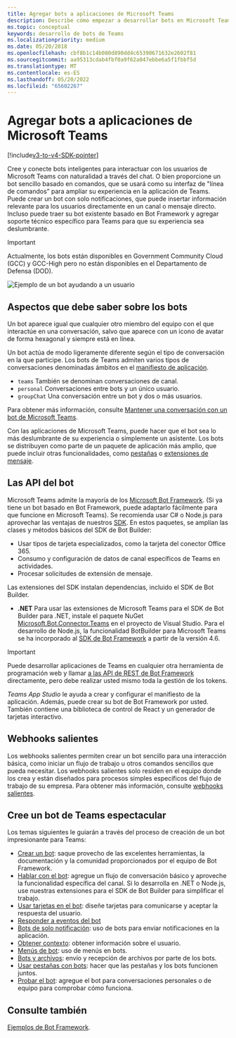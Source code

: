 ```yaml
---
title: Agregar bots a aplicaciones de Microsoft Teams
description: Describe cómo empezar a desarrollar bots en Microsoft Teams
ms.topic: conceptual
keywords: desarrollo de bots de Teams
ms.localizationpriority: medium
ms.date: 05/20/2018
ms.openlocfilehash: cbf8b1c14b080d890dd4c65390671632e2602f81
ms.sourcegitcommit: aa95313cdab4fbf0a9f62a047ebbe6a5f1fbbf5d
ms.translationtype: MT
ms.contentlocale: es-ES
ms.lasthandoff: 05/20/2022
ms.locfileid: "65602267"
---
```

# <a name="add-bots-to-microsoft-teams-apps"></a>Agregar bots a aplicaciones de Microsoft Teams

[!include[v3-to-v4-SDK-pointer](~/includes/v3-to-v4-pointer-bots.md)]

Cree y conecte bots inteligentes para interactuar con los usuarios de Microsoft Teams con naturalidad a través del chat. O bien proporcione un bot sencillo basado en comandos, que se usará como su interfaz de "línea de comandos” para ampliar su experiencia en la aplicación de Teams. Puede crear un bot con solo notificaciones, que puede insertar información relevante para los usuarios directamente en un canal o mensaje directo. Incluso puede traer su bot existente basado en Bot Framework y agregar soporte técnico específico para Teams para que su experiencia sea deslumbrante.

> [!IMPORTANT]
> Actualmente, los bots están disponibles en Government Community Cloud (GCC) y GCC-High pero no están disponibles en el Departamento de Defensa (DOD).

![Ejemplo de un bot ayudando a un usuario](~/assets/images/bot_example.png)

## <a name="what-you-need-to-know-bots"></a>Aspectos que debe saber sobre los bots

Un bot aparece igual que cualquier otro miembro del equipo con el que interactúe en una conversación, salvo que aparece con un icono de avatar de forma hexagonal y siempre está en línea.

Un bot actúa de modo ligeramente diferente según el tipo de conversación en la que participe. Los bots de Teams admiten varios tipos de conversaciones denominadas ámbitos en el [manifiesto de aplicación](~/resources/schema/manifest-schema.md).

* `teams` También se denominan conversaciones de canal.
* `personal` Conversaciones entre bots y un único usuario.
* `groupChat` Una conversación entre un bot y dos o más usuarios.

Para obtener más información, consulte [Mantener una conversación con un bot de Microsoft Teams](~/resources/bot-v3/bot-conversations/bots-conversations.md).

Con las aplicaciones de Microsoft Teams, puede hacer que el bot sea lo más deslumbrante de su experiencia o simplemente un asistente. Los bots se distribuyen como parte de un paquete de aplicación más amplio, que puede incluir otras funcionalidades, como [pestañas](~/tabs/what-are-tabs.md) o [extensiones de mensaje](~/messaging-extensions/what-are-messaging-extensions.md).

## <a name="bot-apis"></a>Las API del bot

Microsoft Teams admite la mayoría de los [Microsoft Bot Framework](https://dev.botframework.com/). (Si ya tiene un bot basado en Bot Framework, puede adaptarlo fácilmente para que funcione en Microsoft Teams). Se recomienda usar C# o Node.js para aprovechar las ventajas de nuestros [SDK](/microsoftteams/platform/#pivot=sdk-tools). En estos paquetes, se amplían las clases y métodos básicos del SDK de Bot Builder:

* Usar tipos de tarjeta especializados, como la tarjeta del conector Office 365.
* Consumo y configuración de datos de canal específicos de Teams en actividades.
* Procesar solicitudes de extensión de mensaje.

Las extensiones del SDK instalan dependencias, incluido el SDK de Bot Builder.

* **.NET** Para usar las extensiones de Microsoft Teams para el SDK de Bot Builder para .NET, instale el paquete NuGet [Microsoft.Bot.Connector.Teams](https://www.nuget.org/packages/Microsoft.Bot.Connector.Teams) en el proyecto de Visual Studio. Para el desarrollo de Node.js, la funcionalidad BotBuilder para Microsoft Teams se ha incorporado al [SDK de Bot Framework](https://github.com/microsoft/botframework-sdk) a partir de la versión 4.6.

> [!IMPORTANT]
> Puede desarrollar aplicaciones de Teams en cualquier otra herramienta de programación web y llamar [a las API de REST de Bot Framework](/bot-framework/rest-api/bot-framework-rest-overview) directamente, pero debe realizar usted mismo toda la gestión de los tokens.

*Teams App Studio* le ayuda a crear y configurar el manifiesto de la aplicación. Además, puede crear su bot de Bot Framework por usted. También contiene una biblioteca de control de React y un generador de tarjetas interactivo.

## <a name="outgoing-webhooks"></a>Webhooks salientes

Los webhooks salientes permiten crear un bot sencillo para una interacción básica, como iniciar un flujo de trabajo u otros comandos sencillos que pueda necesitar. Los webhooks salientes solo residen en el equipo donde los crea y están diseñados para procesos simples específicos del flujo de trabajo de su empresa. Para obtener más información, consulte [webhooks salientes](~/webhooks-and-connectors/how-to/add-outgoing-webhook.md).

## <a name="build-a-great-teams-bot"></a>Cree un bot de Teams espectacular

Los temas siguientes le guiarán a través del proceso de creación de un bot impresionante para Teams:

* [Crear un bot](~/resources/bot-v3/bots-create.md): saque provecho de las excelentes herramientas, la documentación y la comunidad proporcionados por el equipo de Bot Framework.
* [Hablar con el bot](~/resources/bot-v3/bot-conversations/bots-conversations.md): agregue un flujo de conversación básico y aproveche la funcionalidad específica del canal. Si lo desarrolla en .NET o Node.js, use nuestras extensiones para el SDK de Bot Builder para simplificar el trabajo.
* [Usar tarjetas en el bot](~/resources/bot-v3/bots-cards.md): diseñe tarjetas para comunicarse y aceptar la respuesta del usuario.
* [Responder a eventos del bot](~/resources/bot-v3/bots-notifications.md)
* [Bots de solo notificación](~/resources/bot-v3/bots-notification-only.md): uso de bots para enviar notificaciones en la aplicación.
* [Obtener contexto](~/resources/bot-v3/bots-context.md): obtener información sobre el usuario.
* [Menús de bot](~/resources/bot-v3/bots-menus.md): uso de menús en bots.
* [Bots y archivos](~/resources/bot-v3/bots-files.md): envío y recepción de archivos por parte de los bots.
* [Usar pestañas con bots](~/resources/bot-v3/bots-with-tabs.md): hacer que las pestañas y los bots funcionen juntos.
* [Probar el bot](~/resources/bot-v3/bots-test.md): agregue el bot para conversaciones personales o de equipo para comprobar cómo funciona.

## <a name="see-also"></a>Consulte también

[Ejemplos de Bot Framework](https://github.com/Microsoft/BotBuilder-Samples/blob/master/README.md).
